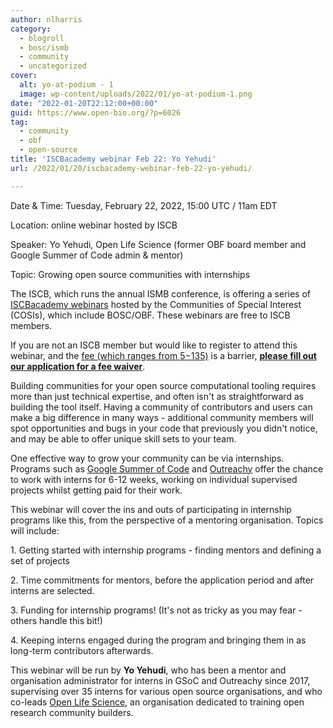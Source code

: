 ```yaml
---
author: nlharris
category:
  - blogroll
  - bosc/ismb
  - community
  - uncategorized
cover:
  alt: yo-at-podium - 1
  image: wp-content/uploads/2022/01/yo-at-podium-1.png
date: "2022-01-20T22:12:00+00:00"
guid: https://www.open-bio.org/?p=6026
tag:
  - community
  - obf
  - open-source
title: 'ISCBacademy webinar Feb 22: Yo Yehudi'
url: /2022/01/20/iscbacademy-webinar-feb-22-yo-yehudi/

---
```

Date & Time: Tuesday, February 22, 2022, 15:00 UTC / 11am EDT  

Location: online webinar hosted by ISCB  

Speaker: Yo Yehudi, Open Life Science (former OBF board member and Google Summer of Code admin & mentor)  

Topic: Growing open source communities with internships

The ISCB, which runs the annual ISMB conference, is offering a series of [ISCBacademy webinars](https://www.iscb.org/iscbacademy-webinars) hosted by the Communities of Special Interest (COSIs), which include BOSC/OBF. These webinars are free to ISCB members.

If you are not an ISCB member but would like to register to attend this webinar, and the [fee (which ranges from $5-$135)](https://www.iscb.org/iscb-membership-dues) is a barrier, **[please fill out our application for a fee waiver](https://docs.google.com/forms/d/e/1FAIpQLSf-8YnrYfB2vFpiRjvcMChJOk_KSNEmgsPwF_8Ffxlz0NvpXQ/viewform)**.

Building communities for your open source computational tooling requires more than just technical expertise, and often isn't as straightforward as building the tool itself. Having a community of contributors and users can make a big difference in many ways - additional community members will spot opportunities and bugs in your code that previously you didn't notice, and may be able to offer unique skill sets to your team.

One effective way to grow your community can be via internships. Programs such as [Google Summer of Code](https://summerofcode.withgoogle.com/) and [Outreachy](https://www.outreachy.org/) offer the chance to work with interns for 6-12 weeks, working on individual supervised projects whilst getting paid for their work.

This webinar will cover the ins and outs of participating in internship programs like this, from the perspective of a mentoring organisation. Topics will include:

1\. Getting started with internship programs - finding mentors and defining a set of projects  

2\. Time commitments for mentors, before the application period and after interns are selected.  

3\. Funding for internship programs! (It's not as tricky as you may fear - others handle this bit!)  

4\. Keeping interns engaged during the program and bringing them in as long-term contributors afterwards.

This webinar will be run by **Yo Yehudi**, who has been a mentor and organisation administrator for interns in GSoC and Outreachy since 2017, supervising over 35 interns for various open source organisations, and who co-leads [Open Life Science](https://openlifesci.org/), an organisation dedicated to training open research community builders.

